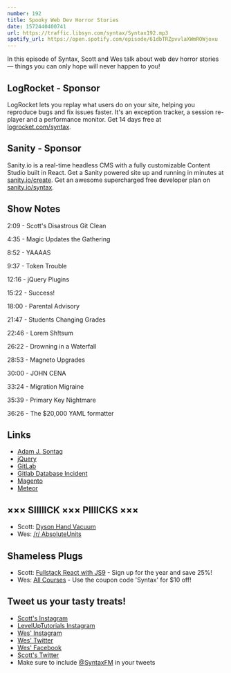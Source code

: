 ```yaml
---
number: 192
title: Spooky Web Dev Horror Stories
date: 1572440400741
url: https://traffic.libsyn.com/syntax/Syntax192.mp3
spotify_url: https://open.spotify.com/episode/61dbTRZpvvlaXWmROWjoxu
---
```


In this episode of Syntax, Scott and Wes talk about web dev horror stories — things you can only hope will never happen to you!   

## LogRocket - Sponsor
LogRocket lets you replay what users do on your site, helping you reproduce bugs and fix issues faster. It's an exception tracker, a session re-player and a performance monitor. Get 14 days free at [logrocket.com/syntax](https://logrocket.com/syntax).

## Sanity - Sponsor
Sanity.io is a real-time headless CMS with a fully customizable Content Studio built in React. Get a Sanity powered site up and running in minutes at [sanity.io/create](https://www.sanity.io/create). Get an awesome supercharged free developer plan on [sanity.io/syntax](https://www.sanity.io/syntax).

## Show Notes

2:09 - Scott's Disastrous Git Clean

4:35 - Magic Updates the Gathering

8:52 - YAAAAS

9:37 - Token Trouble

12:16 - jQuery Plugins

15:22 - Success!

18:00 - Parental Advisory

21:47 - Students Changing Grades

22:46 - Lorem Sh!tsum

26:22 - Drowning in a Waterfall

28:53 - Magneto Upgrades

30:00 - JOHN CENA

33:24 - Migration Migraine

35:39 - Primary Key Nightmare

36:26 - The $20,000 YAML formatter

## Links
* [Adam J. Sontag](https://twitter.com/ajpiano)
* [jQuery](https://jquery.com/)
* [GitLab](https://about.gitlab.com/)
* [Gitlab Database Incident](https://about.gitlab.com/blog/2017/02/01/gitlab-dot-com-database-incident/)
* [Magento](https://magento.com/)
* [Meteor](https://www.meteor.com/)

## ××× SIIIIICK ××× PIIIICKS ×××
* Scott: [Dyson Hand Vacuum](https://amzn.to/2MrI3K3)
* Wes: [/r/ AbsoluteUnits](https://www.reddit.com/r/AbsoluteUnits/)

## Shameless Plugs
* Scott: [Fullstack React with JS9](https://www.leveluptutorials.com/pro) - Sign up for the year and save 25%!
* Wes: [All Courses](https://wesbos.com/courses/) - Use the coupon code 'Syntax' for $10 off!

## Tweet us your tasty treats!
* [Scott's Instagram](https://www.instagram.com/stolinski/)
* [LevelUpTutorials Instagram](https://www.instagram.com/LevelUpTutorials/)
* [Wes' Instagram](https://www.instagram.com/wesbos/)
* [Wes' Twitter](https://twitter.com/wesbos)
* [Wes' Facebook](https://www.facebook.com/wesbos.developer)
* [Scott's Twitter](https://twitter.com/stolinski)
* Make sure to include [@SyntaxFM](https://twitter.com/SyntaxFM) in your tweets